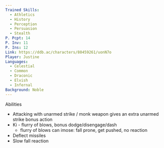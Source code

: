 ```yaml
---
Trained Skills:
  - Athletics
  - History
  - Perception
  - Persuasion
  - Stealth
P. Pcpt: 14
P. Inv: 11
P. Ins: 12
Link: https://ddb.ac/characters/80459261/uonN7o
Player: Justine
Languages:
  - Celestial
  - Common
  - Draconic
  - Elvish
  - Infernal
Background: Noble
---
```

Abilities

- Attacking with unarmed strike / monk weapon gives an extra unarmed strike bonus action
- Ki - flurry of blows, bonus dodge/disengage/dash
	- flurry of blows can imose: fall prone, get pushed, no reaction
- Deflect missiles
- Slow fall reaction